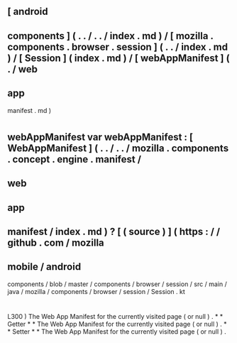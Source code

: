 [
android
-
components
]
(
.
.
/
.
.
/
index
.
md
)
/
[
mozilla
.
components
.
browser
.
session
]
(
.
.
/
index
.
md
)
/
[
Session
]
(
index
.
md
)
/
[
webAppManifest
]
(
.
/
web
-
app
-
manifest
.
md
)
#
webAppManifest
var
webAppManifest
:
[
WebAppManifest
]
(
.
.
/
.
.
/
mozilla
.
components
.
concept
.
engine
.
manifest
/
-
web
-
app
-
manifest
/
index
.
md
)
?
[
(
source
)
]
(
https
:
/
/
github
.
com
/
mozilla
-
mobile
/
android
-
components
/
blob
/
master
/
components
/
browser
/
session
/
src
/
main
/
java
/
mozilla
/
components
/
browser
/
session
/
Session
.
kt
#
L300
)
The
Web
App
Manifest
for
the
currently
visited
page
(
or
null
)
.
*
*
Getter
*
*
The
Web
App
Manifest
for
the
currently
visited
page
(
or
null
)
.
*
*
Setter
*
*
The
Web
App
Manifest
for
the
currently
visited
page
(
or
null
)
.
